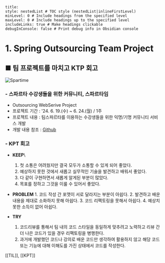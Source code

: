 ```table-of-contents
title: 
style: nestedList # TOC style (nestedList|inlineFirstLevel)
minLevel: 0 # Include headings from the specified level
maxLevel: 0 # Include headings up to the specified level
includeLinks: true # Make headings clickable
debugInConsole: false # Print debug info in Obsidian console
```

# 1. Spring Outsourcing Team Project
## ■ 팀 프로젝트를 마치고 KTP 회고

![Spartime](https://github.com/Spartime/Spartime/assets/154594004/4c8d2413-9bc7-4273-bfa2-e9077fb54b37)
### - 스파르타 수강생들을 위한 커뮤니티, 스파르타임
- Outsourcing WebSerive Project
- 프로젝트 기간 : '24. 6. 19.(수) ~ 6. 24.(월) / 1주
- 프로젝트 내용 : 팀스파르타를 이용하는 수강생들을 위한 익명/기명 커뮤니티 서비스 개발
- 개발 내용 참조 : [Github](https://github.com/Spartime/Spartime)

### - KPT 회고
- **KEEP**\
	1. 첫 소통은 어려웠지만 결국 모두가 소통할 수 있게 되어 좋았다.
	2. 예상하지 못한 것에서 새롭고 실무적인 기술을 발견하고 배워서 좋았다.
	3. 다 같이 구현하면서 새롭게 알게된 부분이 많았다.
	4. 목표를 정하고 그것을 이룰 수 있어서 좋았다.
	   
- **PROBLEM**
	  1. 코드 작성 간 포맷이 서로 달라지는 부분이 아쉽다.
	  2. 발견하고 배운 내용을 제대로 소화하지 못해 아쉽다.
	  3. 코드 리팩토링을 못해서 아쉽다.
	  4. 예상치 못한 소득이 없어 아쉽다.
	     
- **TRY**
    1. 코드리뷰를 통해서 팀 내의 코드 스타일을 동일하게 맞추려고 노력하고 리뷰 간 더 나은 코드가 있을 경우 리팩토링을 병행한다.
    2. 과거에 개발했던 코드나 강의로 배운 코드만 생각하여 활용하지 않고 해당 코드 또는 기능에 대해 이해도를 가진 상태에서 코드를 작성한다.




[[TIL]], [[KPT]]
